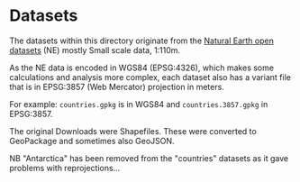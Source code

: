 # Datasets

The datasets within this directory originate from the 
[Natural Earth open datasets](http://www.naturalearthdata.com/) (NE) mostly
Small scale data, 1:110m. 

As the NE data is encoded in WGS84 (EPSG:4326), which
makes some calculations and analysis more complex, each dataset also has
a variant file that is in EPSG:3857 (Web Mercator) projection in meters.

For example: `countries.gpkg` is in WGS84 and `countries.3857.gpkg`
in EPSG:3857.

The original Downloads were Shapefiles. These were converted to GeoPackage
and sometimes also GeoJSON.

NB "Antarctica" has been removed from the "countries" datasets as it gave
problems with reprojections...
